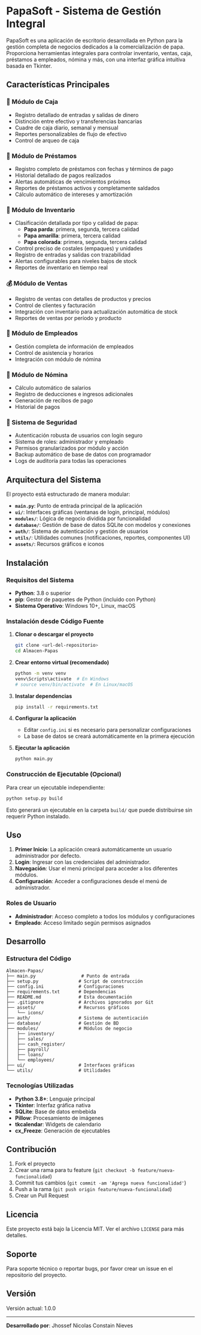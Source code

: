 # PapaSoft - Sistema de Gestión Integral

PapaSoft es una aplicación de escritorio desarrollada en Python para la gestión completa de negocios dedicados a la comercialización de papa. Proporciona herramientas integrales para controlar inventario, ventas, caja, préstamos a empleados, nómina y más, con una interfaz gráfica intuitiva basada en Tkinter.

## Características Principales

### 🏦 Módulo de Caja
- Registro detallado de entradas y salidas de dinero
- Distinción entre efectivo y transferencias bancarias
- Cuadre de caja diario, semanal y mensual
- Reportes personalizables de flujo de efectivo
- Control de arqueo de caja

### 📝 Módulo de Préstamos
- Registro completo de préstamos con fechas y términos de pago
- Historial detallado de pagos realizados
- Alertas automáticas de vencimientos próximos
- Reportes de préstamos activos y completamente saldados
- Cálculo automático de intereses y amortización

### 🥔 Módulo de Inventario
- Clasificación detallada por tipo y calidad de papa:
  - **Papa parda**: primera, segunda, tercera calidad
  - **Papa amarilla**: primera, tercera calidad
  - **Papa colorada**: primera, segunda, tercera calidad
- Control preciso de costales (empaques) y unidades
- Registro de entradas y salidas con trazabilidad
- Alertas configurables para niveles bajos de stock
- Reportes de inventario en tiempo real

### 💰 Módulo de Ventas
- Registro de ventas con detalles de productos y precios
- Control de clientes y facturación
- Integración con inventario para actualización automática de stock
- Reportes de ventas por período y producto

### 👥 Módulo de Empleados
- Gestión completa de información de empleados
- Control de asistencia y horarios
- Integración con módulo de nómina

### 💼 Módulo de Nómina
- Cálculo automático de salarios
- Registro de deducciones e ingresos adicionales
- Generación de recibos de pago
- Historial de pagos

### 🔐 Sistema de Seguridad
- Autenticación robusta de usuarios con login seguro
- Sistema de roles: administrador y empleado
- Permisos granularizados por módulo y acción
- Backup automático de base de datos con programador
- Logs de auditoría para todas las operaciones

## Arquitectura del Sistema

El proyecto está estructurado de manera modular:

- **`main.py`**: Punto de entrada principal de la aplicación
- **`ui/`**: Interfaces gráficas (ventanas de login, principal, módulos)
- **`modules/`**: Lógica de negocio dividida por funcionalidad
- **`database/`**: Gestión de base de datos SQLite con modelos y conexiones
- **`auth/`**: Sistema de autenticación y gestión de usuarios
- **`utils/`**: Utilidades comunes (notificaciones, reportes, componentes UI)
- **`assets/`**: Recursos gráficos e iconos

## Instalación

### Requisitos del Sistema
- **Python**: 3.8 o superior
- **pip**: Gestor de paquetes de Python (incluido con Python)
- **Sistema Operativo**: Windows 10+, Linux, macOS

### Instalación desde Código Fuente

1. **Clonar o descargar el proyecto**
   ```bash
   git clone <url-del-repositorio>
   cd Almacen-Papas
   ```

2. **Crear entorno virtual (recomendado)**
   ```bash
   python -m venv venv
   venv\Scripts\activate  # En Windows
   # source venv/bin/activate  # En Linux/macOS
   ```

3. **Instalar dependencias**
   ```bash
   pip install -r requirements.txt
   ```

4. **Configurar la aplicación**
   - Editar `config.ini` si es necesario para personalizar configuraciones
   - La base de datos se creará automáticamente en la primera ejecución

5. **Ejecutar la aplicación**
   ```bash
   python main.py
   ```

### Construcción de Ejecutable (Opcional)

Para crear un ejecutable independiente:

```bash
python setup.py build
```

Esto generará un ejecutable en la carpeta `build/` que puede distribuirse sin requerir Python instalado.

## Uso

1. **Primer Inicio**: La aplicación creará automáticamente un usuario administrador por defecto.
2. **Login**: Ingresar con las credenciales del administrador.
3. **Navegación**: Usar el menú principal para acceder a los diferentes módulos.
4. **Configuración**: Acceder a configuraciones desde el menú de administrador.

### Roles de Usuario
- **Administrador**: Acceso completo a todos los módulos y configuraciones
- **Empleado**: Acceso limitado según permisos asignados

## Desarrollo

### Estructura del Código
```
Almacen-Papas/
├── main.py                 # Punto de entrada
├── setup.py               # Script de construcción
├── config.ini             # Configuraciones
├── requirements.txt       # Dependencias
├── README.md              # Esta documentación
├── .gitignore             # Archivos ignorados por Git
├── assets/                # Recursos gráficos
│   └── icons/
├── auth/                  # Sistema de autenticación
├── database/              # Gestión de BD
├── modules/               # Módulos de negocio
│   ├── inventory/
│   ├── sales/
│   ├── cash_register/
│   ├── payroll/
│   ├── loans/
│   └── employees/
├── ui/                    # Interfaces gráficas
└── utils/                 # Utilidades
```

### Tecnologías Utilizadas
- **Python 3.8+**: Lenguaje principal
- **Tkinter**: Interfaz gráfica nativa
- **SQLite**: Base de datos embebida
- **Pillow**: Procesamiento de imágenes
- **tkcalendar**: Widgets de calendario
- **cx_Freeze**: Generación de ejecutables

## Contribución

1. Fork el proyecto
2. Crear una rama para tu feature (`git checkout -b feature/nueva-funcionalidad`)
3. Commit tus cambios (`git commit -am 'Agrega nueva funcionalidad'`)
4. Push a la rama (`git push origin feature/nueva-funcionalidad`)
5. Crear un Pull Request

## Licencia

Este proyecto está bajo la Licencia MIT. Ver el archivo `LICENSE` para más detalles.

## Soporte

Para soporte técnico o reportar bugs, por favor crear un issue en el repositorio del proyecto.

## Versión

Versión actual: 1.0.0

---

**Desarrollado por**: Jhossef Nicolas Constain Nieves

